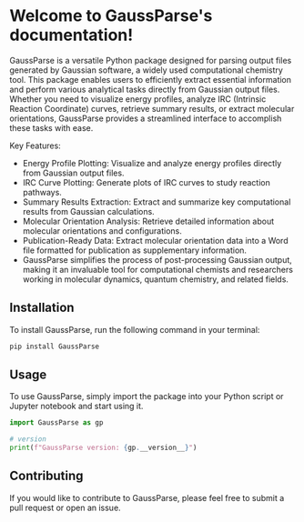 # Welcome to GaussParse's documentation!

GaussParse is a versatile Python package designed for parsing output files generated by Gaussian software, a widely used computational chemistry tool. This package enables users to efficiently extract essential information and perform various analytical tasks directly from Gaussian output files. Whether you need to visualize energy profiles, analyze IRC (Intrinsic Reaction Coordinate) curves, retrieve summary results, or extract molecular orientations, GaussParse provides a streamlined interface to accomplish these tasks with ease.


Key Features:


- Energy Profile Plotting: Visualize and analyze energy profiles directly from Gaussian  output files.
- IRC Curve Plotting: Generate plots of IRC curves to study reaction pathways.
- Summary Results Extraction: Extract and summarize key computational results from Gaussian calculations.
- Molecular Orientation Analysis: Retrieve detailed information about molecular orientations and configurations.
- Publication-Ready Data: Extract molecular orientation data into a Word file formatted for publication as supplementary information.
- GaussParse simplifies the process of post-processing Gaussian output, making it an invaluable tool for computational chemists and researchers working in molecular dynamics, quantum chemistry, and related fields.

## Installation

To install GaussParse, run the following command in your terminal:

```bash
pip install GaussParse
```
## Usage
To use GaussParse, simply import the package into your Python script or Jupyter notebook and start using
it.

```python
import GaussParse as gp

# version
print(f"GaussParse version: {gp.__version__}")
```

## Contributing
If you would like to contribute to GaussParse, please feel free to submit a pull request or open
an issue.

<!-- ## Modules

::: GaussParse.app -->